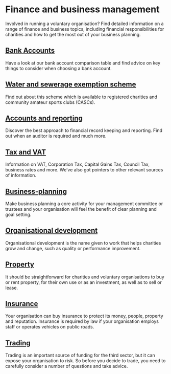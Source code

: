 # Finance and business management
Involved in running a voluntary organisation? Find detailed information on a range of finance and business topics, including financial responsibilities for charities and how to get the most out of your business planning.
## [Bank Accounts](bank-accounts.md)
Have a look at our bank account comparison table and find advice on key things to consider when choosing a bank account.
## [Water and sewerage exemption scheme](water-sewerage-exemption-scheme.md)
Find out about this scheme which is available to registered charities and community amateur sports clubs (CASCs).
## [Accounts and reporting](charity-accounts-financial-reporting.md)
Discover the best approach to financial record keeping and reporting. Find out when an auditor is required and much more.
## [Tax and VAT](tax-VAT.md)
Information on VAT, Corporation Tax, Capital Gains Tax, Council Tax, business rates and more. We’ve also got pointers to other relevant sources of information.
## [Business-planning](https://github.com/scvodigital/scvo-frontend/blob/dev/content/running-your-organisation/business-planning/index.md)
Make business planning a core activity for your management committee or trustees and your organisation will feel the benefit of clear planning and goal setting.
## [Organisational development](organisational-development.md)
Organisational development is the name given to work that helps charities grow and change, such as quality or performance improvement.
## [Property](property.md)
It should be straightforward for charities and voluntary organisations to buy or rent property, for their own use or as an investment, as well as to sell or lease.
## [Insurance](insurance.md)
Your organisation can buy insurance to protect its money, people, property and reputation. Insurance is required by law if your organisation employs staff or operates vehicles on public roads.
## [Trading](trading.md)
Trading is an important source of funding for the third sector, but it can expose your organisation to risk. So before you decide to trade, you need to carefully consider a number of questions and take advice.
